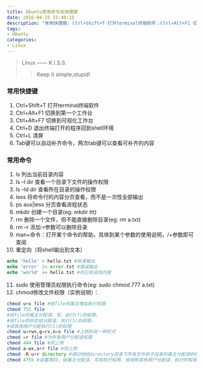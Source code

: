 ```yaml
---
title: Ubuntu常用命令及快捷键
date: 2016-04-25 15:48:15
description: "常用快捷键: Ctrl+Shift+T 打开terminal终端软件；Ctrl+Alt+F1 切换到第一个工作台；Ctrl+Alt+F7 切换到可视化工作台；Ctrl+D 退出终端打开的程序回到shell环境；Ctrl+L 清屏；Tab键可以自动补齐命令，两次tab键可以查看可补齐的内容"
tags:
- Ubuntu
categories:
- Linux
---
```

>Linux —— K.I.S.S.
>>Keep it simple,stupid!

### 常用快捷键
1. Ctrl+Shift+T 打开terminal终端软件
2. Ctrl+Alt+F1 切换到第一个工作台
3. Ctrl+Alt+F7 切换到可视化工作台
4. Ctrl+D 退出终端打开的程序回到shell环境
5. Ctrl+L 清屏
6. Tab键可以自动补齐命令，两次tab键可以查看可补齐的内容

### 常用命令
1. ls 列出当前目录内容
2. ls –l dir 查看一个目录下文件的操作权限
3. ls –ld dir 查看所在目录的操作权限
4. less 将命令行的内容分页查看，而不是一次性全部输出
5. ps aux|less 分页查看进程状态
6. mkdir 创建一个目录(eg: mkdir ttt)
7. rm 删除一个文件，但不能直接删除目录(eg: rm a.txt)
8. rm –r 添加-r参数可以删除目录
9. man+命令：打开某个命令的帮助，具体到某个参数的使用说明，/+参数即可查阅
10. 重定向（将shell输出到文本）
```php
echo 'hello' > hello.txt #标准输出
echo 'error' 2> error.txt #错误输出
echo 'world' >> hello.txt #向已有追加内容
```
11.   sudo 使用管理员权限执行命令(eg: sudo chmod 777 a.txt)
12.   chmod修改文件权限（实例说明）：
```php
chmod u+x file #给file的属主增加执行权限
chmod 751 file
#给file的属主分配读、写、执行(7)的权限，
#给file的所在组分配读、执行(5)的权限，
#给其他用户分配执行(1)的权限
chmod u=rwx,g=rx,o=x file #上例的另一种形式
chmod =r file #为所有用户分配读权限
chmod 444 file #同上例
chmod a-wx,a+r file #同上例
chmod -R u+r directory #递归地给directory目录下所有文件和子目录的属主分配读的权限
chmod 4755 #设置用ID，给属主分配读、写和执行权限，给组和其他用户分配读、执行的权限。
```
